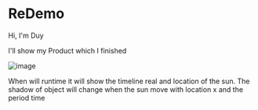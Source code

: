 # ReDemo
 Hi, I'm Duy
 
 I'll show my Product which I finished

![image](https://github.com/RoganRobert/RDemo/assets/131221793/95e9500a-1c7a-4a9c-b252-5f8fb697ec06)

When will runtime it will show the timeline real and location of the sun. The shadow of object will change when the sun move with location x and the period time 
